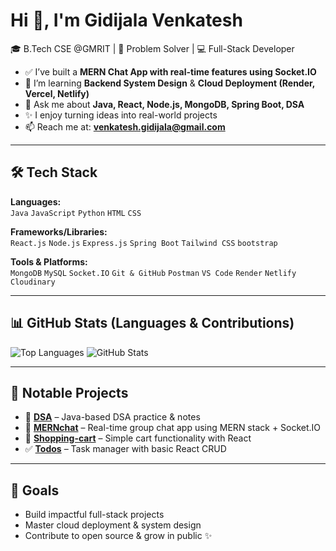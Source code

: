 # Hi 👋, I'm Gidijala Venkatesh

🎓 B.Tech CSE @GMRIT | 🧠 Problem Solver | 💻 Full-Stack Developer

- ✅ I’ve built a **MERN Chat App with real-time features using Socket.IO**
- 🌱 I’m learning **Backend System Design** & **Cloud Deployment (Render, Vercel, Netlify)**
- 💬 Ask me about **Java, React, Node.js, MongoDB, Spring Boot, DSA**
- ✨ I enjoy turning ideas into real-world projects
- 📫 Reach me at: **venkatesh.gidijala@gmail.com**

---

## 🛠️ Tech Stack

**Languages:**  
`Java` `JavaScript` `Python` `HTML` `CSS`

**Frameworks/Libraries:**  
`React.js` `Node.js` `Express.js` `Spring Boot` `Tailwind CSS` `bootstrap`

**Tools & Platforms:**  
`MongoDB` `MySQL` `Socket.IO` `Git & GitHub` `Postman` `VS Code` `Render` `Netlify` `Cloudinary`

---

## 📊 GitHub Stats (Languages & Contributions)

![Top Languages](https://github-readme-stats.vercel.app/api/top-langs/?username=venkatesh-gidijala&layout=compact&langs_count=6&theme=radical)
![GitHub Stats](https://github-readme-stats.vercel.app/api?username=venkatesh-gidijala&show_icons=true&theme=radical)

---

## 📌 Notable Projects

- 🧠 **[DSA](https://github.com/venkatesh-gidijala/DSA)** – Java-based DSA practice & notes
- 💬 **[MERNchat](https://github.com/venkatesh-gidijala/MERNchat)** – Real-time group chat app using MERN stack + Socket.IO
- 🛒 **[Shopping-cart](https://github.com/venkatesh-gidijala/Shopping-cart)** – Simple cart functionality with React
- ✅ **[Todos](https://github.com/venkatesh-gidijala/Todos)** – Task manager with basic React CRUD

---

## 🚀 Goals

- Build impactful full-stack projects  
- Master cloud deployment & system design  
- Contribute to open source & grow in public ✨
